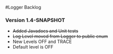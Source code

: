 #Logger Backlog

### Version 1.4-SNAPSHOT
* ~~Added Javadocs and Unit tests~~
* ~~Log Level moved from Logger to public enum~~
* New Levels OFF and TRACE
* Default level is OFF
